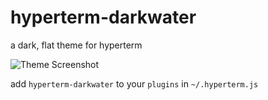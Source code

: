 # hyperterm-darkwater

a dark, flat theme for hyperterm

![Theme Screenshot](http://i.imgur.com/Kq0MmKx.png)

add `hyperterm-darkwater` to your `plugins` in `~/.hyperterm.js`

